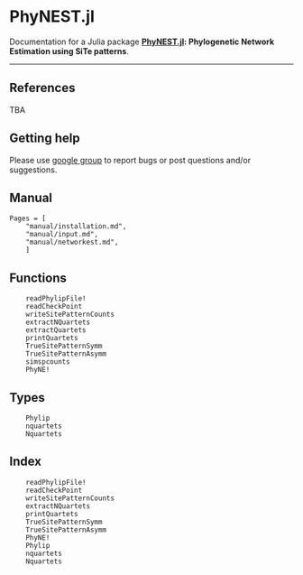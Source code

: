 # PhyNEST.jl

Documentation for a Julia package **[PhyNEST.jl](https://github.com/sungsik-kong/PhyNEST.jl): Phylogenetic Network Estimation using SiTe patterns**.

---

## References
TBA

## Getting help
Please use [google group](https://groups.google.com/g/phynest-users) to report bugs or post questions and/or suggestions.

## Manual
```@contents
Pages = [
    "manual/installation.md",
    "manual/input.md",
    "manual/networkest.md",
    ]
```
## Functions
```@docs
    readPhylipFile!
    readCheckPoint
    writeSitePatternCounts
    extractNQuartets
    extractQuartets
    printQuartets
    TrueSitePatternSymm
    TrueSitePatternAsymm
    simspcounts
    PhyNE!
```
## Types
```@docs
    Phylip
    nquartets
    Nquartets
```

## Index
```@index
    readPhylipFile!
    readCheckPoint
    writeSitePatternCounts
    extractNQuartets
    printQuartets
    TrueSitePatternSymm
    TrueSitePatternAsymm
    PhyNE!
    Phylip
    nquartets
    Nquartets
```
